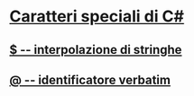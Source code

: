 # [Caratteri speciali di C#](index.md)
## [$ -- interpolazione di stringhe](interpolated.md)
## [@ -- identificatore verbatim](verbatim.md)
